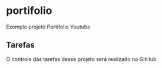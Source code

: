 # portifolio
Exemplo projeto Portifolio Youtube

## Tarefas
O controle das tarefas desse projeto será realizado no GitHub
